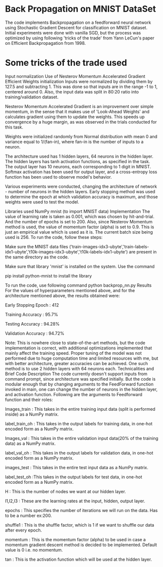 # Back Propagation on MNIST DataSet
The code implements Backpropagation on a feedforward neural network using Stochastic Gradient Descent for classification on MNIST dataset. Initial experiments were done with vanilla SGD, but the process was optimized by using following 'tricks of the trade' from Yann LeCun's paper on Efficient Backpropagation from 1998.
# Some tricks of the trade used
Input normalization
Use of Nesterov Momentum Accelerated Gradient
Efficient Weights initialization
Inputs were normalized by dividing them by 127.5 and subtracting 1. This was done so that inputs are in the range -1 to 1, centered around 0. Also, the input data was split in 80:20 ratio into training/validation dataset.

Nesterov Momentum Accelerated Gradient is an improvement over simple momentum, in the sense that it makes use of 'Look-Ahead Weights' and calculates gradient using them to update the weights. This speeds up convergence by a huge margin, as was observed in the trials conducted for this task.

Weights were initialized randomly from Normal distribution with mean 0 and variance equal to 1/(fan-in), where fan-in is the number of inputs to a neuron.

The architecture used has 1 hidden layers, 64 neurons in the hidden layer. The hidden layers has tanh activation functions, as specified in the task. The output layer has 10 neurons, each corresponding to 1 digit in MNIST. Softmax activation has been used for output layer, and a cross-entropy loss function has been used to observe model's behavior.

Various experiments were conducted, changing the architecture of network - number of neurons in the hidden layers. Early stopping method was used to determine the epoch at which validation accuracy is maximum, and those weights were used to test the model.

Libraries used
NumPy
mnist (to import MNIST data)
Implementation
The value of learning rate is taken as 0.001, which was chosen by hit-and-trial. And the number of epochs is set to 200. Also, since Nesterov Momentum method is used, the value of momentum factor (alpha) is set to 0.9. This is just an empirical value which is used as it is. The current batch size being used is 256. To run the code, follow these steps:

Make sure the MNIST data files ('train-images-idx3-ubyte','train-labels-idx1-ubyte','t10k-images-idx3-ubyte','t10k-labels-idx1-ubyte') are present in the same directory as the code.

Make sure that library 'mnist' is installed on the system. Use the command

pip install python-mnist
to install the library

To run the code, use following command
python backprop_nn.py
Results
For the values of hyperparameters mentioned above, and for the architecture mentioned above, the results obtained were:

Early Stopping Epoch : 412

Training Accuracy : 95.7%

Testing Accuracy : 94.28%

Validation Accuracy : 94.72%

Note: This is nowhere close to state-of-the-art methods, but the code implementation is correct, with additional optimizations implemented that mainly affect the training speed. Proper tuning of the model was not performed due to huge computation time and limited resources with me, but with better architecture, greater accuracies can be achieved. One such method is to use 2 hidden layers with 64 neurons each.
Technicalities and Brief Code Description
The code currently doesn't support inputs from command prompt, since architecture was specified initially. But the code is modular enough that by changing arguments to the FeedForward function invoked in main, one can change the number of neurons in the hidden layer, and activation function. Following are the arguments to Feedforward function and their roles:

Images_train : This takes in the entire training input data (split is performed inside) as a NumPy matrix.

label_train_oh : This takes in the output labels for training data, in one-hot encoded form as a NumPy matrix.

Images_val : This takes in the entire validation input data(20% of the training data) as a NumPy matrix.

label_val_oh : This takes in the output labels for validation data, in one-hot encoded form as a NumPy matrix.

images_test  : This takes in the entire test input data as a NumPy matrix.

label_test_oh :This takes in the output labels for test data, in one-hot encoded form as a NumPy matrix.

H : This is the number of nodes we want at our hidden layer.

l1,l2,l3 : These are the learning rates at the input, hidden, output layer.

epochs : This specifies the number of iterations we will run on the data. Has to be a number ex:200.

shuffle1 : This is the shuffle factor, which is 1 if we want to shuffle our data after every epoch.

momentum : This is the momentum factor (alpha) to be used in case a momentum gradient descent method is decided to be implemented. Default value is 0 i.e. no momentum.

tan : This is the activation function which will be used at the hidden layer.
